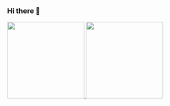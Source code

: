 ### Hi there 👋

<!--
**GabrielXavier00/GabrielXavier00** is a ✨ _special_ ✨ repository because its `README.md` (this file) appears on your GitHub profile.

Here are some ideas to get you started:

- 🔭 I’m currently working on ...
- 🌱 I’m currently learning ...
- 👯 I’m looking to collaborate on ...
- 🤔 I’m looking for help with ...
- 💬 Ask me about ...
- 📫 How to reach me: ...
- 😄 Pronouns: ...
- ⚡ Fun fact: ...
-->

<div>
<a href="https://github.com/GabrielXavier00"/>
<img height="180em" src="https://github-readme-stats.vercel.app/api?username=gabrielxavier00&show_icons=true&theme=tokyonight"/>
<img height="180em" src="https://github-readme-stats.vercel.app/api/top-langs/?username=gabrielxavier00&theme=tokyonight"/>

</div>




